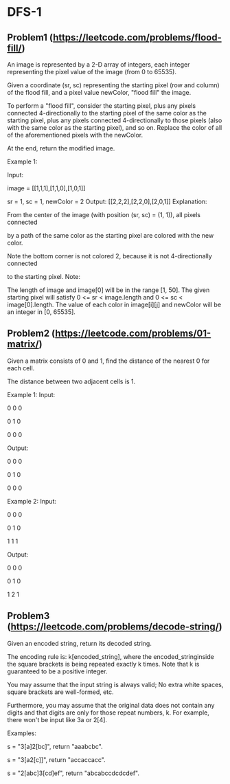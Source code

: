 # DFS-1

## Problem1 (https://leetcode.com/problems/flood-fill/)
An image is represented by a 2-D array of integers, each integer representing the pixel value of the image (from 0 to 65535).

Given a coordinate (sr, sc) representing the starting pixel (row and column) of the flood fill, and a pixel value newColor, "flood fill" the image.

To perform a "flood fill", consider the starting pixel, plus any pixels connected 4-directionally to the starting pixel of the same color as the starting pixel, plus any pixels connected 4-directionally to those pixels (also with the same color as the starting pixel), and so on. Replace the color of all of the aforementioned pixels with the newColor.

At the end, return the modified image.

Example 1:

Input: 

image = [[1,1,1],[1,1,0],[1,0,1]]

sr = 1, sc = 1, newColor = 2
Output: [[2,2,2],[2,2,0],[2,0,1]]
Explanation: 

From the center of the image (with position (sr, sc) = (1, 1)), all pixels connected 

by a path of the same color as the starting pixel are colored with the new color.

Note the bottom corner is not colored 2, because it is not 4-directionally connected

to the starting pixel.
Note:

The length of image and image[0] will be in the range [1, 50].
The given starting pixel will satisfy 0 <= sr < image.length and 0 <= sc < image[0].length.
The value of each color in image[i][j] and newColor will be an integer in [0, 65535].

## Problem2 (https://leetcode.com/problems/01-matrix/)
Given a matrix consists of 0 and 1, find the distance of the nearest 0 for each cell.

The distance between two adjacent cells is 1.

Example 1: 
Input:

0 0 0


0 1 0


0 0 0

Output:

0 0 0


0 1 0


0 0 0

Example 2: 
Input:

0 0 0


0 1 0


1 1 1

Output:

0 0 0


0 1 0


1 2 1

## Problem3 (https://leetcode.com/problems/decode-string/)
Given an encoded string, return its decoded string.

The encoding rule is: k[encoded_string], where the encoded_stringinside the square brackets is being repeated exactly k times. Note that k is guaranteed to be a positive integer.

You may assume that the input string is always valid; No extra white spaces, square brackets are well-formed, etc.

Furthermore, you may assume that the original data does not contain any digits and that digits are only for those repeat numbers, k. For example, there won't be input like 3a or 2[4].

Examples:

s = "3[a]2[bc]", return "aaabcbc".

s = "3[a2[c]]", return "accaccacc".

s = "2[abc]3[cd]ef", return "abcabccdcdcdef".

